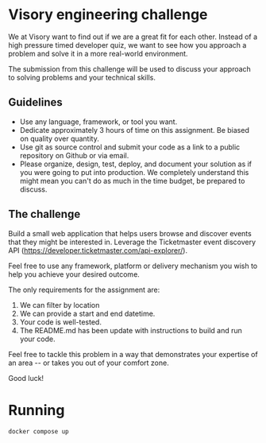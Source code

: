 # Visory engineering challenge

We at Visory want to find out if we are a great fit for each other. Instead of a high pressure timed developer quiz, we want to see how you approach a problem and solve it in a more real-world environment.

The submission from this challenge will be used to discuss your approach to solving problems and your technical skills.


## Guidelines
-   Use any language, framework, or tool you want.
-   Dedicate approximately 3 hours of time on this assignment. Be biased on quality over quantity.
-   Use git as source control and submit your code as a link to a public repository on Github or via email.
-   Please organize, design, test, deploy, and document your solution as if you were going to put into production. We completely understand this might mean you can't do as much in the time budget, be prepared to discuss.


## The challenge
Build a small web application that helps users browse and discover events that they might be interested in.
Leverage the Ticketmaster event discovery API (https://developer.ticketmaster.com/api-explorer/).

Feel free to use any framework, platform or delivery mechanism you wish to help you achieve your desired outcome.

The only requirements for the assignment are:

1. We can filter by location
2. We can provide a start and end datetime.
3. Your code is well-tested.
4. The README.md has been update with instructions to build and run your code.

Feel free to tackle this problem in a way that demonstrates your expertise of an area -- or takes you out of your comfort zone. 

Good luck!


# Running
```sh
docker compose up
```
